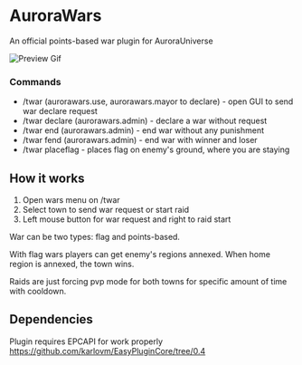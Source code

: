 # AuroraWars
An official points-based war plugin for AuroraUniverse

![Preview Gif](/preview.gif)

### Commands
- /twar (aurorawars.use, aurorawars.mayor to declare) - open GUI to send war declare request 
- /twar declare <attacker> <victim> (aurorawars.admin) - declare a war without request
- /twar end <town> (aurorawars.admin) - end war without any punishment
- /twar fend <town> (aurorawars.admin) - end war with winner and loser
- /twar placeflag - places flag on enemy's ground, where you are staying
## How it works

1. Open wars menu on /twar
2. Select town to send war request or start raid
3. Left mouse button for war request and right to raid start

War can be two types: flag and points-based. 

With flag wars players can get enemy's regions annexed. When home region is annexed, the town wins.

Raids are just forcing pvp mode for both towns for specific amount of time with cooldown.

## Dependencies 
Plugin requires EPCAPI for work properly
https://github.com/karlovm/EasyPluginCore/tree/0.4
